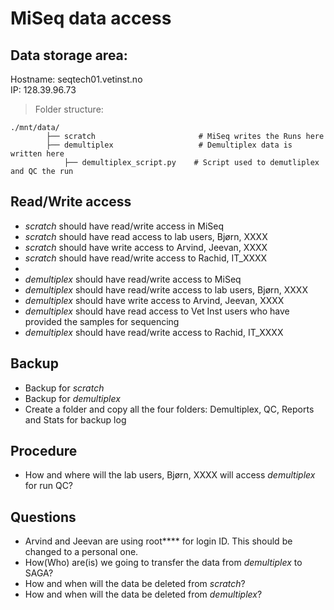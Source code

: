 # MiSeq data access

## Data storage area:

Hostname: seqtech01.vetinst.no  
IP: 128.39.96.73

> Folder structure:  

    ./mnt/data/ 
            ├── scratch                       # MiSeq writes the Runs here  
            ├── demultiplex                   # Demultiplex data is written here  
                ├── demultiplex_script.py    # Script used to demutliplex and QC the run   

## Read/Write access

* _scratch_ should have read/write access in MiSeq
* _scratch_ should have read access to lab users, Bjørn, XXXX
* _scratch_ should have write access to Arvind, Jeevan, XXXX
* _scratch_ should have read/write access to Rachid, IT_XXXX  
* 
* _demultiplex_ should have read/write access to MiSeq
* _demultiplex_ should have read/write access to lab users, Bjørn, XXXX
* _demultiplex_ should have write access to Arvind, Jeevan, XXXX
* _demultiplex_ should have read access to Vet Inst users who have provided the samples for sequencing
* _demultiplex_ should have read/write access to Rachid, IT_XXXX
  
## Backup
* Backup for _scratch_
* Backup for _demultiplex_
* Create a folder and copy all the four folders: Demultiplex, QC, Reports and Stats for backup log
  
## Procedure
* How and where will the lab users, Bjørn, XXXX will access _demultiplex_ for run QC?
  
## Questions
* Arvind and Jeevan are using root**** for login ID. This should be changed to a personal one.
* How(Who) are(is) we going to transfer the data from _demultiplex_ to SAGA?
* How and when will the data be deleted from _scratch_?
* How and when will the data be deleted from _demultiplex_?
